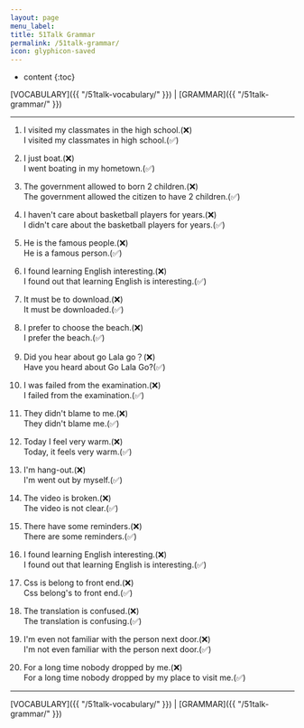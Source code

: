 ```yaml
---
layout: page
menu_label:
title: 51Talk Grammar
permalink: /51talk-grammar/
icon: glyphicon-saved
---
```



* content
{:toc}

[VOCABULARY]({{ "/51talk-vocabulary/" }}) \|
[GRAMMAR]({{ "/51talk-grammar/" }})

---

1. I visited my classmates in the high school.(❌)  
I visited my classmates in high school.(✅)

2. I just boat.(❌)  
I went boating in my hometown.(✅)

3. The government allowed to born 2 children.(❌)  
The government allowed the citizen to have 2 children.(✅)

4. I haven't care about basketball players for years.(❌)   
I didn't care about the basketball players for years.(✅)

5. He is the famous people.(❌)    
He is a famous person.(✅)

6. I found learning English interesting.(❌)  
I found out that learning English is interesting.(✅)

7. It must be to download.(❌)  
It must be downloaded.(✅)

8. I prefer to choose the beach.(❌)  
I prefer the beach.(✅)

9. Did you hear about go Lala go？(❌)  
Have you heard about Go Lala Go?(✅)

10.  I was failed from the examination.(❌)  
I failed from the examination.(✅)

11. They didn't blame to me.(❌)  
They didn't blame me.(✅)

12. Today I feel very warm.(❌)  
Today, it feels very warm.(✅)

13. I'm hang-out.(❌)  
I'm went out by myself.(✅)

14. The video is broken.(❌)  
The video is not clear.(✅)

15. There have some reminders.(❌)  
There are some reminders.(✅)

16. I found learning English interesting.(❌)  
I found out that learning English is interesting.(✅)

17. Css is belong to front end.(❌)  
Css belong's to front end.(✅)

18. The translation is confused.(❌)  
The translation is confusing.(✅)

19. I'm even not familiar with the person next door.(❌)  
I'm not even familiar with the person next door.(✅)

20. For a long time nobody dropped by me.(❌)  
For a long time nobody dropped by my place to visit me.(✅)




---

[VOCABULARY]({{ "/51talk-vocabulary/" }}) \|
[GRAMMAR]({{ "/51talk-grammar/" }})

